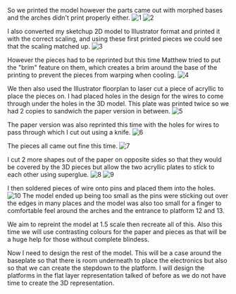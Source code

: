 So we printed the model however the parts came out with morphed bases and the arches didn't print properly either.
![1](https://i.imgur.com/hjjiMB8.png)
![2](https://i.imgur.com/wtlhrLn.png)

I also converted my sketchup 2D model to Illustrator format and printed it with the correct scaling, and using these first 
printed pieces we could see that the scaling matched up.
![3](https://i.imgur.com/wtlhrLn.png)

However the pieces had to be reprinted but this time Matthew tried to put the "brim" feature on them, which creates a brim
around the base of the printing to prevent the pieces from warping when cooling.
![4](https://i.imgur.com/xx4SlTZ.png)

We then also used the Illustrator floorplan to laser cut a piece of acryllic to place the pieces on. I had placed holes
in the design for the wires to come through under the holes in the 3D model. This plate was printed twice so we had 2 copies 
to sandwich the paper version in between.
![5](https://i.imgur.com/gYxT9Oy.png)

The paper version was also reprinted this time with the holes for wires to pass through which I cut out using a knife.
![6](https://i.imgur.com/HEqkrR2.png)

The pieces all came out fine this time.
![7](https://i.imgur.com/KbX34hh.png)

I cut 2 more shapes out of the paper on opposite sides so that they would be covered by the 3D pieces but allow the two
acryllic plates to stick to each other using superglue.
![8](https://i.imgur.com/VjvrPJh.png)
![9](https://i.imgur.com/O5KR3Jh.png)

I then soldered pieces of wire onto pins and placed them into the holes. 
![10](https://i.imgur.com/rUQapDI.png)
The model ended up being too small as the pins were sticking out over the edges in many places and the model was also too small
for a finger to comfortable feel around the arches and the entrance to platform 12 and 13.

We aim to repreint the model at 1.5 scale then recreate all of this. Also this time we will use contrasting colours for the 
paper and pieces as that will be a huge help for those without complete blindess.

Now I need to design the rest of the model. This will be a case around the baseplate so that there is room underneath to place
the electronics but also so that we can create the stepdown to the platform. I will design the platforms in the flat layer 
representation talked of before as we do not have time to create the 3D representation.
